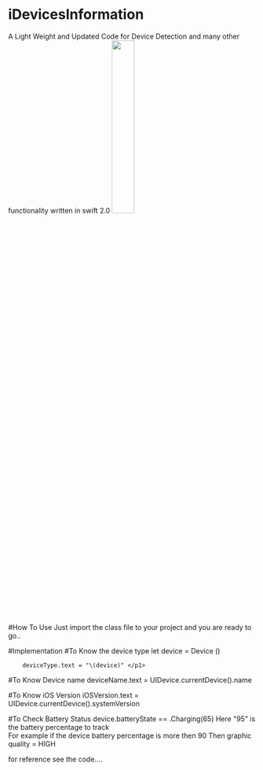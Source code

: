 # iDevicesInformation

A Light Weight and Updated Code for Device Detection and many other functionality  written in swift 2.0
<img src="https://cloud.githubusercontent.com/assets/13949425/12014597/7836da1e-ad55-11e5-97ea-0dee94a825c7.png" width="30%"></img> 

#How To Use
Just import the class file to your project and you are ready to go..

#Implementation
#To Know the device type
        let device = Device ()

        deviceType.text = "\(device)" </p1>
        
#To Know Device name
         deviceName.text = UIDevice.currentDevice().name

#To Know iOS Version 
         iOSVersion.text = UIDevice.currentDevice().systemVersion

#To Check Battery Status
         device.batteryState == .Charging(65)</p1>
Here "95" is the battery percentage to track</p2><br>
For example if the device battery percentage is more then 90
Then graphic quality = HIGH

for reference see the code....
